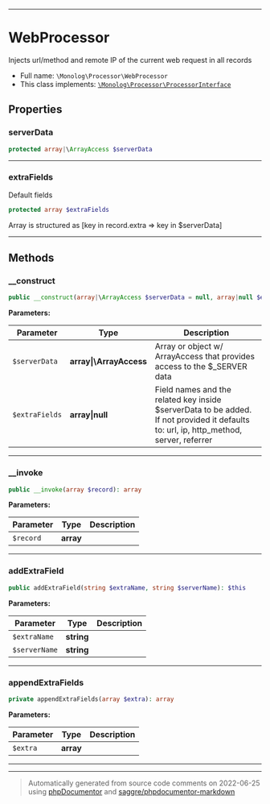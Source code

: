 ***

# WebProcessor

Injects url/method and remote IP of the current web request in all records



* Full name: `\Monolog\Processor\WebProcessor`
* This class implements:
[`\Monolog\Processor\ProcessorInterface`](./ProcessorInterface.md)



## Properties


### serverData



```php
protected array|\ArrayAccess $serverData
```






***

### extraFields

Default fields

```php
protected array $extraFields
```

Array is structured as [key in record.extra => key in $serverData]




***

## Methods


### __construct



```php
public __construct(array|\ArrayAccess $serverData = null, array|null $extraFields = null): mixed
```








**Parameters:**

| Parameter | Type | Description |
|-----------|------|-------------|
| `$serverData` | **array&#124;\ArrayAccess** | Array or object w/ ArrayAccess that provides access to the $_SERVER data |
| `$extraFields` | **array&#124;null** | Field names and the related key inside $serverData to be added. If not provided it defaults to: url, ip, http_method, server, referrer |




***

### __invoke



```php
public __invoke(array $record): array
```








**Parameters:**

| Parameter | Type | Description |
|-----------|------|-------------|
| `$record` | **array** |  |




***

### addExtraField



```php
public addExtraField(string $extraName, string $serverName): $this
```








**Parameters:**

| Parameter | Type | Description |
|-----------|------|-------------|
| `$extraName` | **string** |  |
| `$serverName` | **string** |  |




***

### appendExtraFields



```php
private appendExtraFields(array $extra): array
```








**Parameters:**

| Parameter | Type | Description |
|-----------|------|-------------|
| `$extra` | **array** |  |




***


***
> Automatically generated from source code comments on 2022-06-25 using [phpDocumentor](http://www.phpdoc.org/) and [saggre/phpdocumentor-markdown](https://github.com/Saggre/phpDocumentor-markdown)
